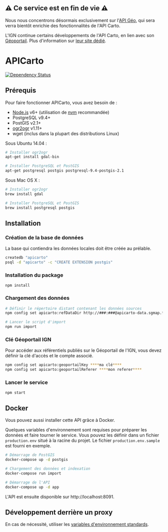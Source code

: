 ## ⚠️ Ce service est en fin de vie ⚠️

Nous nous concentrons désormais exclusivement sur l'[API Géo](https://geo.api.gouv.fr), qui sera verra bientôt enrichie des fonctionnalités de l'API Carto.

L'IGN continue certains développements de l'API Carto, en lien avec son [Géoportail](https://www.geoportail.gouv.fr). Plus d'information sur [leur site dédié](https://apicarto.ign.fr).

# APICarto

[![Dependency Status](https://david-dm.org/etalab/apicarto.svg?style=flat)](https://david-dm.org/etalab/apicarto)

## Prérequis

Pour faire fonctionner APICarto, vous avez besoin de :
* [Node.js](https://nodejs.org) v6+ (utilisation de [nvm](https://github.com/creationix/nvm) recommandée)
* PostgreSQL v9.4+
* PostGIS v2.1+
* [ogr2ogr](http://www.gdal.org/ogr2ogr.html) v1.11+
* wget (inclus dans la plupart des distributions Linux)

Sous Ubuntu 14.04 :
```bash
# Installer ogr2ogr
apt-get install gdal-bin

# Installer PostgreSQL et PostGIS
apt-get postgresql postgis postgresql-9.4-postgis-2.1
```

Sous Mac OS X :
```bash
# Installer ogr2ogr
brew install gdal

# Installer PostgreSQL et PostGIS
brew install postgresql postgis
```

## Installation

### Création de la base de données

La base qui contiendra les données locales doit être créée au prélable.
```bash
createdb "apicarto"
psql -d "apicarto" -c "CREATE EXTENSION postgis"
```

### Installation du package
```
npm install
```

### Chargement des données
```bash
# Définir le répertoire distant contenant les données sources
npm config set apicarto:refDataDir http://###:###@apicarto-data.sgmap.fr/prod

# Lancer le script d'import
npm run import
```

### Clé Géoportail IGN

Pour accéder aux référentiels publiés sur le Géoportail de l'IGN, vous devez définir la clé d'accès et le compte associé.

```bash
npm config set apicarto:geoportailKey ****ma clé****
npm config set apicarto:geoportailReferer ****mon referer****
```

### Lancer le service
```
npm start
```

## Docker

Vous pouvez aussi installer cette API grâce à Docker.

Quelques variables d'environnement sont requises pour préparer les données et faire tourner le service.
Vous pouvez les définir dans un fichier `production.env` situé à la racine du projet. Le fichier `production.env.sample` est fourni en exemple.

```bash
# Démarrage de PostGIS
docker-compose up -d postgis

# Chargement des données et indexation
docker-compose run import

# Démarrage de l'API
docker-compose up -d app
```

L'API est ensuite disponible sur http://localhost:8091.

## Développement derrière un proxy

En cas de nécessité, utiliser les [variables d'environnement standards](https://www.npmjs.com/package/request#controlling-proxy-behaviour-using-environment-variables).
